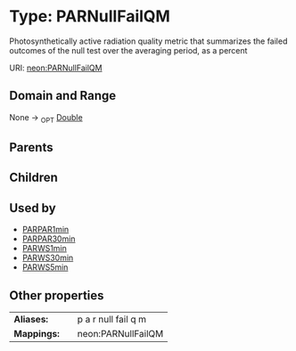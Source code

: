 
# Type: PARNullFailQM


Photosynthetically active radiation quality metric that summarizes the failed outcomes of the null test over the averaging period, as a percent

URI: [neon:PARNullFailQM](https://data.neonscience.org/PARNullFailQM)


## Domain and Range

None ->  <sub>OPT</sub> [Double](types/Double.md)

## Parents


## Children


## Used by

 * [PARPAR1min](PARPAR1min.md)
 * [PARPAR30min](PARPAR30min.md)
 * [PARWS1min](PARWS1min.md)
 * [PARWS30min](PARWS30min.md)
 * [PARWS5min](PARWS5min.md)

## Other properties

|  |  |  |
| --- | --- | --- |
| **Aliases:** | | p a r null fail q m |
| **Mappings:** | | neon:PARNullFailQM |

